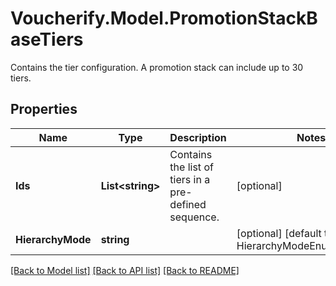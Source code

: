 # Voucherify.Model.PromotionStackBaseTiers
Contains the tier configuration. A promotion stack can include up to 30 tiers.

## Properties

Name | Type | Description | Notes
------------ | ------------- | ------------- | -------------
**Ids** | **List&lt;string&gt;** | Contains the list of tiers in a pre-defined sequence. | [optional] 
**HierarchyMode** | **string** |  | [optional] [default to HierarchyModeEnum.MANUAL]

[[Back to Model list]](../../README.md#documentation-for-models) [[Back to API list]](../../README.md#documentation-for-api-endpoints) [[Back to README]](../../README.md)

